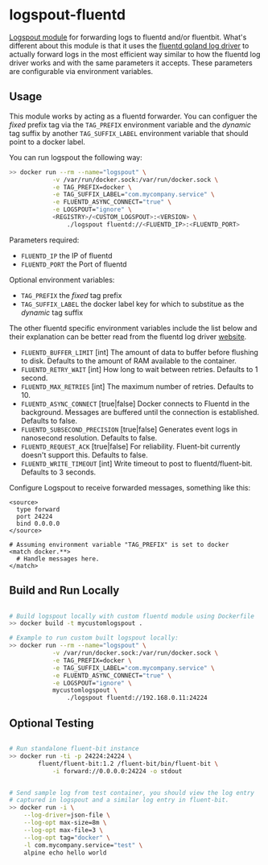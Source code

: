 # logspout-fluentd

[Logspout module](https://github.com/gliderlabs/logspout/tree/master/custom) for forwarding logs to fluentd and/or fluentbit. What's different about this module is that it uses the [fluentd goland log driver](github.com/fluent/fluent-logger-golang/fluent) to actually forward logs in the most efficient way similar to how the fluentd log driver works and with the  same parameters it accepts. These parameters are configurable via environment variables.

## Usage

This module works by acting as a fluentd forwarder. You can configuer the *fixed* prefix tag via the `TAG_PREFIX` environment variable and the *dynamic* tag suffix by another `TAG_SUFFIX_LABEL` environment variable that should point to a docker label.

You can run logspout the following way:

```bash
>> docker run --rm --name="logspout" \
			-v /var/run/docker.sock:/var/run/docker.sock \
			-e TAG_PREFIX=docker \
			-e TAG_SUFFIX_LABEL="com.mycompany.service" \
			-e FLUENTD_ASYNC_CONNECT="true" \
			-e LOGSPOUT="ignore" \
			<REGISTRY>/<CUSTOM_LOGSPOUT>:<VERSION> \
				./logspout fluentd://<FLUENTD_IP>:<FLUENTD_PORT>
```

Parameters required:

- `FLUENTD_IP` the IP of fluentd
- `FLUENTD_PORT` the Port of fluentd

Optional environment variables:

- `TAG_PREFIX` the *fixed* tag prefix
- `TAG_SUFFIX_LABEL` the docker label key for which to substitue as the *dynamic* tag suffix

The other fluentd specific environment variables include the list below and
their explanation can be better read from the fluentd log driver [website](https://docs.docker.com/config/containers/logging/fluentd/).

- `FLUENTD_BUFFER_LIMIT` [int] The amount of data to buffer before flushing to disk. Defaults to the amount of RAM available to the container.
- `FLUENTD_RETRY_WAIT` [int] How long to wait between retries. Defaults to 1 second.
- `FLUENTD_MAX_RETRIES` [int] The maximum number of retries. Defaults to 10.
- `FLUENTD_ASYNC_CONNECT` [true|false] Docker connects to Fluentd in the background. Messages are buffered until the connection is established. Defaults to false.
- `FLUENTD_SUBSECOND_PRECISION` [true|false] Generates event logs in nanosecond resolution. Defaults to false.
- `FLUENTD_REQUEST_ACK` [true|false] For reliability. Fluent-bit currently doesn't support this. Defaults to false.
- `FLUENTD_WRITE_TIMEOUT` [int] Write timeout to post to fluentd/fluent-bit. Defaults to 3 seconds.


Configure Logspout to receive forwarded messages, something like this:

```
<source>
  type forward
  port 24224
  bind 0.0.0.0
</source>

# Assuming environment variable "TAG_PREFIX" is set to docker
<match docker.**>
  # Handle messages here.
</match>
```

## Build and Run Locally

```bash

# Build logspout locally with custom fluentd module using Dockerfile
>> docker build -t mycustomlogspout .

# Example to run custom built logspout locally:
>> docker run --rm --name="logspout" \
			-v /var/run/docker.sock:/var/run/docker.sock \
			-e TAG_PREFIX=docker \
			-e TAG_SUFFIX_LABEL="com.mycompany.service" \
			-e FLUENTD_ASYNC_CONNECT="true" \
			-e LOGSPOUT="ignore" \
			mycustomlogspout \
				./logspout fluentd://192.168.0.11:24224

```


## Optional Testing

```bash

# Run standalone fluent-bit instance
>> docker run -ti -p 24224:24224 \
        fluent/fluent-bit:1.2 /fluent-bit/bin/fluent-bit \
            -i forward://0.0.0.0:24224 -o stdout


# Send sample log from test container, you should view the log entry
# captured in logspout and a similar log entry in fluent-bit.
>> docker run -i \
    --log-driver=json-file \
    --log-opt max-size=8m \
    --log-opt max-file=3 \
    --log-opt tag="docker" \
    -l com.mycompany.service="test" \
    alpine echo hello world

```

